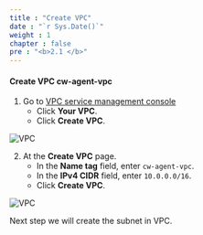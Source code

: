 ```yaml
---
title : "Create VPC"
date : "`r Sys.Date()`"
weight : 1
chapter : false
pre : "<b>2.1 </b>"
---
```



#### Create VPC **cw-agent-vpc**
1. Go to [VPC service management console](https://console.aws.amazon.com/vpc/home)
   + Click **Your VPC**.
   + Click **Create VPC**.

![VPC](/images/2-preparation/2.1-create-vpc/001-createvpc.png)

2. At the **Create VPC** page.
   + In the **Name tag** field, enter `cw-agent-vpc`.
   + In the **IPv4 CIDR** field, enter `10.0.0.0/16`.
   + Click **Create VPC**.

![VPC](/images/2-preparation/2.1-create-vpc/002-createvpc.png)

Next step we will create the subnet in VPC.